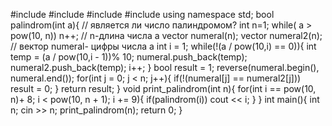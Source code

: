 #include <iostream>
#include <vector>
#include <cmath>
#include <algorithm>
using namespace std;
bool palindrom(int a){
	// является ли число палиндромом?
	int n=1;
	while( a > pow(10, n))
	n++;
  // n-длина числа a
	vector <int> numeral(n);
	vector <int> numeral2(n);
  // вектор numeral- цифры числа a
	int i = 1;
	while(!(a / pow(10,i) == 0)){
		int temp = (a / pow(10,i - 1))% 10;
		numeral.push_back(temp);
		numeral2.push_back(temp);
		i++;
	}
	bool result = 1;
	reverse(numeral.begin(), numeral.end());
	for(int j = 0; j < n; j++){
		if(!(numeral[j] == numeral2[j]))
		result = 0;
	}
	return result;
}
void print_palindrom(int n){
	for(int i == pow(10, n)+ 8; i < pow(10, n + 1); i += 9){
		if(palindrom(i))
		cout << i;
	}
}
int main(){
	int n;
	cin >> n;
	print_palindrom(n);
	return 0;
}
